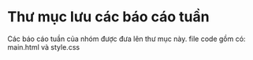 # Thư mục lưu các báo cáo tuần

Các báo cáo tuần của nhóm được đưa lên thư mục này.
file code gồm có:
main.html và style.css
